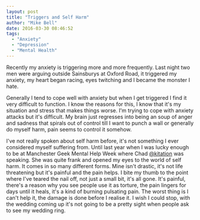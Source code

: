 ```yaml
---
layout: post
title: "Triggers and Self Harm"
author: "Mike Bell"
date: 2016-03-30 08:46:52
tags:
  - "Anxiety"
  - "Depression"
  - "Mental Health"
---
```

Recently my anxiety is triggering more and more frequently. Last night two men were arguing outside Sainsburys at Oxford Road, it triggered my anxiety, my heart began racing, eyes twitching and I became the monster I hate.

Generally I tend to cope well with anxiety but when I get triggered I find it very difficult to function. I know the reasons for this, I know that it's my situation and stress that makes things worse. I'm trying to cope with anxiety attacks but it's difficult. My brain just regresses into being an soup of anger and sadness that spirals out of control till I want to punch a wall or generally do myself harm, pain seems to control it somehow.

I've not really spoken about self harm before, it's not something I ever considered myself suffering from. Until last year when I was lucky enough to be at Manchester Geek Mental Help Week where Chad [@kitation](https://twitter.com/kitation) was speaking. She was quite frank and opened my eyes to the world of self harm. It comes in so many different forms. Mine isn't drastic, it's not life threatening but it's painful and the pain helps. I bite my thumb to the point where I've teared the nail off, not just a small bit, it's all gone. It's painful, there's a reason why you see people use it as torture, the pain lingers for days until it heals, it's a kind of burning pulsating pain. The worst thing is I can't help it, the damage is done before I realise it. I wish I could stop, with the wedding coming up it's not going to be a pretty sight when people ask to see my wedding ring.
